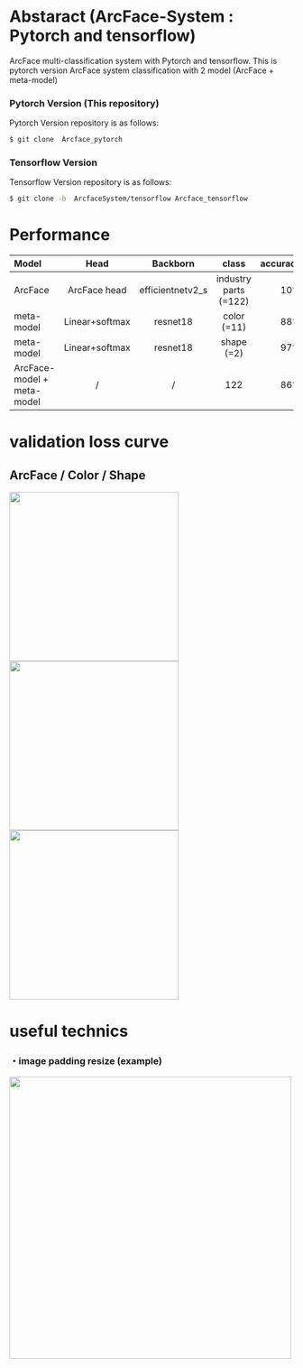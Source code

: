 # Abstaract (ArcFace-System : Pytorch and tensorflow)

ArcFace multi-classification system with Pytorch and tensorflow.
This is pytorch version ArcFace system classification with 2 model (ArcFace + meta-model)


### Pytorch Version (This repository)
Pytorch Version repository is as follows:
```sh
$ git clone  Arcface_pytorch
```

### Tensorflow Version

Tensorflow Version repository is as follows:
```sh
$ git clone -b  ArcfaceSystem/tensorflow Arcface_tensorflow
```




# Performance

| Model | Head | Backborn | class | accuracy |
| :---         |     :---:      |     :---:      |     :---:      |         ---: |
| ArcFace | ArcFace head| efficientnetv2_s | industry parts (=122) | 10%|
| meta-model | Linear+softmax | resnet18| color (=11)  | 88%|
| meta-model | Linear+softmax | resnet18| shape (=2)  | 97%|
| ArcFace-model + meta-model | / | / | 122  | 86%|

# validation loss curve

## ArcFace / Color / Shape
<img src="https://user-images.githubusercontent.com/48679574/235736339-6ff081d5-5c15-4cda-a344-0d3c7203c6f8.png" width="300px"><img src="https://user-images.githubusercontent.com/48679574/235736415-558dd327-efa8-4aa3-a264-ddd7ec52880f.png" width="300px"><img src="https://user-images.githubusercontent.com/48679574/235736439-99f855bf-d5ff-430b-bf2a-0665b2a45e41.png" width="300px">


# useful technics

### ・image padding resize (example)

<img src="https://user-images.githubusercontent.com/48679574/147999782-4e9e84cc-09f1-4a15-994b-1a2cb1f8e8b1.jpeg" width="500px">

